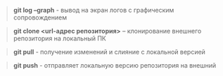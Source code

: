 >**git log –graph** - вывод на экран логов с графическим сопровождением

>**git clone <url-адрес репозитория>** – клонирование внешнего репозитория на
локальный ПК


>**git pull** - получение изменений и слияние с локальной версией

>**git push** - отправляет локальную версию репозитория на внешний

